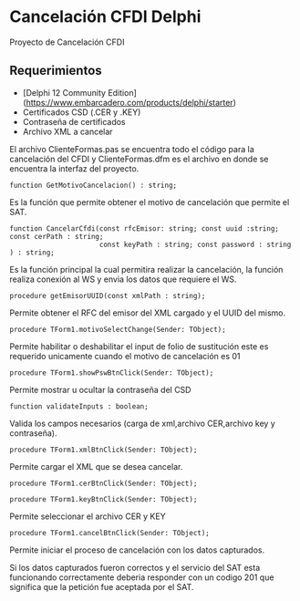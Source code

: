 
# Cancelación CFDI Delphi

Proyecto de Cancelación CFDI 

## Requerimientos

* [Delphi 12 Community Edition] (https://www.embarcadero.com/products/delphi/starter)
* Certificados CSD (.CER y .KEY)
* Contraseña de certificados
* Archivo XML a cancelar

El archivo ClienteFormas.pas se encuentra todo el código para la cancelación del CFDI y ClienteFormas.dfm es el archivo en donde se encuentra la interfaz del proyecto.

```Delphi
function GetMotivoCancelacion() : string;
```
Es la función que permite obtener el motivo de cancelación que permite el SAT.

```Delphi
function CancelarCfdi(const rfcEmisor: string; const uuid :string; const cerPath : string;
                      const keyPath : string; const password : string ) : string;
```
Es la función principal la cual permitira realizar la cancelación, la función realiza conexión al WS y envia los datos que requiere el WS.

```Delphi
procedure getEmisorUUID(const xmlPath : string);
```
Permite obtener el RFC del emisor del XML cargado y el UUID del mismo.

```Delphi
procedure TForm1.motivoSelectChange(Sender: TObject);
```
Permite habilitar o deshabilitar el input de folio de sustitución este es requerido unicamente cuando el motivo de cancelación es 01

```Delphi
procedure TForm1.showPswBtnClick(Sender: TObject);
```
Permite mostrar u ocultar la contraseña del CSD

```Delphi
function validateInputs : boolean;
```
Valida los campos necesarios (carga de xml,archivo CER,archivo key y contraseña).

```Delphi
procedure TForm1.xmlBtnClick(Sender: TObject);
```
Permite cargar el XML que se desea cancelar.

```Delphi
procedure TForm1.cerBtnClick(Sender: TObject);

procedure TForm1.keyBtnClick(Sender: TObject);
```
Permite seleccionar el archivo CER y KEY 

```Delphi
procedure TForm1.cancelBtnClick(Sender: TObject);
```
Permite iniciar el proceso de cancelación con los datos capturados.

Si los datos capturados fueron correctos y el servicio del SAT esta funcionando correctamente deberia responder con un codigo 201 que significa que la petición fue aceptada por el SAT.
